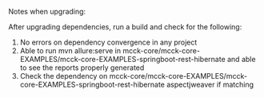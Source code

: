 Notes when upgrading:

After upgrading dependencies, run a build and check for the following:

1. No errors on dependency convergence in any project
2. Able to run mvn allure:serve in mcck-core/mcck-core-EXAMPLES/mcck-core-EXAMPLES-springboot-rest-hibernate and able to see the reports properly generated
3. Check the dependency on mcck-core/mcck-core-EXAMPLES/mcck-core-EXAMPLES-springboot-rest-hibernate aspectjweaver if matching
